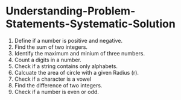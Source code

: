 # Understanding-Problem-Statements-Systematic-Solution

1. Define if a number is positive and negative.
2. Find the sum of two integers.
3. Identify the maximum and minium of three numbers.
4. Count a digits in a number.
5. Check if a string contains only alphabets.
6. Calcuate the area of circle with a given Radius (r).
7. Check if a character is a vowel
8. Find the difference of two integers.
9. Check if a number is even or odd.



